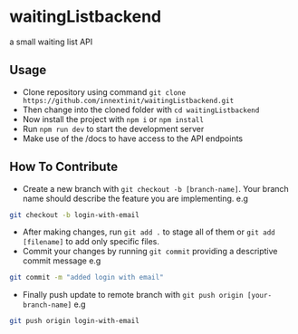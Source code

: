 # waitingListbackend

a small waiting list API

## Usage

- Clone repository using command `git clone https://github.com/innextinit/waitingListbackend.git`
- Then change into the cloned folder with `cd waitingListbackend`
- Now install the project with `npm i` or `npm install`
- Run `npm run dev` to start the development server
- Make use of the /docs to have access to the API endpoints

## How To Contribute

- Create a new branch with `git checkout -b [branch-name]`. Your branch name should describe the feature you are implementing. e.g

```bash
git checkout -b login-with-email
```

- After making changes, run `git add .` to stage all of them or `git add [filename]` to add only specific files.
- Commit your changes by running `git commit` providing a descriptive commit message e.g

```bash
git commit -m "added login with email"
```

- Finally push update to remote branch with `git push origin [your-branch-name]` e.g

```bash
git push origin login-with-email
```

